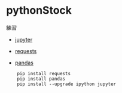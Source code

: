 # pythonStock
練習


* [jupyter](https://jupyter.org/)


* [requests](https://pypi.org/project/requests/2.7.0/)
* [pandas](https://pandas.pydata.org/) 



```
    pip install requests
    pip install pandas
    pip install --upgrade ipython jupyter
```
